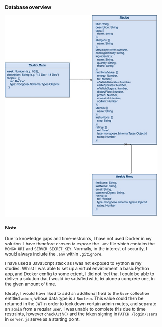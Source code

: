 ### Database overview
![MongoDB structure](./db-structure.jpg)

### Note
Due to knowledge gaps and time-restraints, I have not used Docker in my solution. I have therefore chosen to expose the `.env` file which contains the `MONGO_URI` and `SERVER_SECRET_KEY`. Normally, in the interest of security, I would always include the `.env` within `.gitignore`.

I have used a JavaScript stack as I was not exposed to Python in my studies. Whilst I was able to set up a virtual environment, a basic Python app, and Docker config to some extent, I did not feel that I could be able to deliver a solution that I would be satisfied with, let alone a complete one, in the given amount of time.

Ideally, I would have liked to add an additional field to the `User` collection entitled `admin`, whose data type is a `Boolean`. This value could then be returned in the `JWT` in order to lock down certain admin routes, and separate an `admin` from a regular `user`. I was unable to complete this due to time restraints, however `checkAuth()` and the token signing in `PATCH /login/users` in `server.js` serve as a starting point. 
